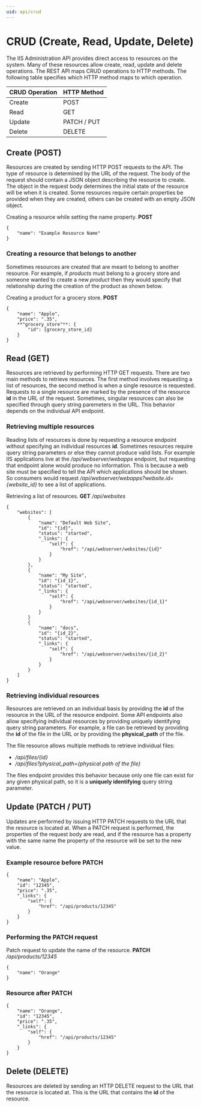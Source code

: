 ```yaml
---
uid: api/crud
---
```


# CRUD (Create, Read, Update, Delete)

The IIS Administration API provides direct access to resources on the system. Many of these resources allow create, read, update and delete operations. The REST API maps CRUD operations to HTTP methods. The following table specifies which HTTP method maps to which operation. 


| CRUD Operation | HTTP Method |
|--------|---------------------|
| Create | POST                |
| Read   | GET                 |
| Update | PATCH / PUT         |
| Delete | DELETE              |

## Create (POST)

Resources are created by sending HTTP POST requests to the API. The type of resource is determined by the URL of the request. The body of the request should contain a JSON object describing the resource to create. The object in the request body determines the initial state of the resource will be when it is created. Some resources require certain properties be provided when they are created, others can be created with an empty JSON object.

Creating a resource while setting the name property. **POST**
```
{
    "name": "Example Resource Name"
}
```

### Creating a resource that belongs to another

Sometimes resources are created that are meant to belong to another resource. For example, if _products_ must belong to a grocery store and someone wanted to create a new _product_ then they would specify that relationship during the creation of the product as shown below.

Creating a product for a grocery store. **POST**
```
{
    "name": "Apple",
    "price": ".35",
    **"grocery_store"**: {
        "id": {grocery_store_id}
    }
}
```

## Read (GET)

Resources are retrieved by performing HTTP GET requests. There are two main methods to retrieve resources. The first method involves requesting a list of resources, the second method is when a single resource is requested. Requests to a single resource are marked by the presence of the resource **id** in the URL of the request. Sometimes, singular resources can also be specified through query string paremeters in the URL. This behavior depends on the individual API endpoint.

### Retrieving multiple resources

Reading lists of resources is done by requesting a resource endpoint without specifying an individual resources **id**. Sometimes resources require query string parameters or else they cannot produce valid lists. For example IIS applications live at the _/api/webserver/webapps_ endpoint, but requesting that endpoint alone would produce no information. This is because a web site must be specified to tell the API which applications should be shown. So consumers would request */api/webserver/webapps?website.id={website_id}* to see a list of applications.

Retrieving a list of resources. **GET** _/api/websites_
```
{
    "websites": [
        {
            "name": "Default Web Site",
            "id": "{id}",
            "status": "started",
            "_links": {
                "self": {
                    "href": "/api/webserver/websites/{id}"
                }
            }
        },
        {
            "name": "My Site",
            "id": "{id_1}",
            "status": "started",
            "_links": {
                "self": {
                    "href": "/api/webserver/websites/{id_1}"
                }
            }
        }
        {
            "name": "docs",
            "id": "{id_2}",
            "status": "started",
            "_links": {
                "self": {
                    "href": "/api/webserver/websites/{id_2}"
                }
            }
        }
    ]
}
```

### Retrieving individual resources

Resources are retrieved on an individual basis by providing the **id** of the resource in the URL of the resource endpoint. Some API endpoints also allow specifying individual resources by providing uniquely identifying query string parameters. For example, a file can be retrieved by providing the **id** of the file in the URL or by providing the **physical_path** of the file.

The file resource allows multiple methods to retrieve individual files:
* */api/files/{id}*
* */api/files?physical_path={physical path of the file}*

The files endpoint provides this behavior because only one file can exist for any given physical path, so it is a **uniquely identifying** query string parameter.

## Update (PATCH / PUT)

Updates are performed by issuing HTTP PATCH requests to the URL that the resource is located at. When a PATCH request is performed, the properties of the request body are read, and if the resource has a property with the same name the property of the resource will be set to the new value.

### Example resource before PATCH
```
{
    "name": "Apple",
    "id": "12345",
    "price": ".35",
    "_links": {
        "self": {
            "href": "/api/products/12345"
        }
    }
}
```

### Performing the PATCH request

Patch request to update the name of the resource. **PATCH** _/api/products/12345_
```
{
    "name": "Orange"
}
```

### Resource after PATCH
```
{
    "name": "Orange",
    "id": "12345",
    "price": ".35",
    "_links": {
        "self": {
            "href": "/api/products/12345"
        }
    }
}
```

## Delete (DELETE)

Resources are deleted by sending an HTTP DELETE request to the URL that the resource is located at. This is the URL that contains the **id** of the resource.